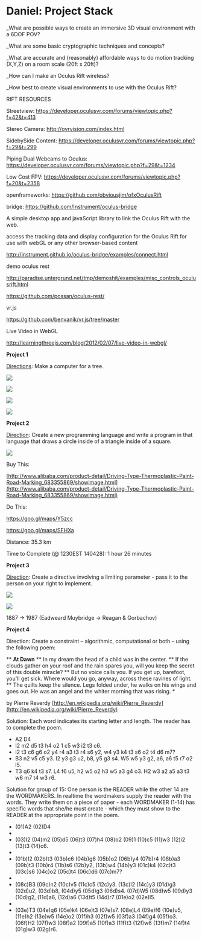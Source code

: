 # Daniel: Project Stack

_What are possible ways to create an immersive 3D visual environment with a 6DOF POV?

_What are some basic cryptographic techniques and concepts?

_What are accurate and (reasonably) affordable ways to do motion tracking (X,Y,Z) on a room scale (20ft x 20ft)?

_How can I make an Oculus Rift wireless?

_How best to create visual environments to use with the Oculus Rift?

RIFT RESOURCES

Streetview: [](https://developer.oculusvr.com/forums/viewtopic.php?f=42&t=413)https://developer.oculusvr.com/forums/viewtopic.php?f=42&t=413

Stereo Camera: [](http://ovrvision.com/index.html)http://ovrvision.com/index.html

SidebySide Content: [](https://developer.oculusvr.com/forums/viewtopic.php?f=29&t=299)https://developer.oculusvr.com/forums/viewtopic.php?f=29&t=299

Piping Dual Webcams to Oculus: [](https://developer.oculusvr.com/forums/viewtopic.php?f=29&t=1234)https://developer.oculusvr.com/forums/viewtopic.php?f=29&t=1234

Low Cost FPV: [](https://developer.oculusvr.com/forums/viewtopic.php?f=20&t=2358)https://developer.oculusvr.com/forums/viewtopic.php?f=20&t=2358

openframeworks: [](https://github.com/obviousjim/ofxOculusRift)https://github.com/obviousjim/ofxOculusRift

bridge: [](https://github.com/Instrument/oculus-bridge)https://github.com/Instrument/oculus-bridge

A simple desktop app and javaScript library to link the Oculus Rift with the web.

access the tracking data and display configuration for the Oculus Rift for use with webGL or any other browser-based content

[](http://instrument.github.io/oculus-bridge/examples/connect.html)http://instrument.github.io/oculus-bridge/examples/connect.html 

demo oculus rest

[](http://paradise.untergrund.net/tmp/demoshit/examples/misc_controls_oculusrift.html)http://paradise.untergrund.net/tmp/demoshit/examples/misc_controls_oculusrift.html

[](https://github.com/possan/oculus-rest/)https://github.com/possan/oculus-rest/

vr.js

[](https://github.com/benvanik/vr.js/tree/master)https://github.com/benvanik/vr.js/tree/master

Live Video in WebGL

[](http://learningthreejs.com/blog/2012/02/07/live-video-in-webgl/)http://learningthreejs.com/blog/2012/02/07/live-video-in-webgl/

**Project 1**

<u>Directions</u>: Make a computer for a tree.

![](https://hackpad-attachments.s3.amazonaws.com/hackpad.com_6Ud8dh4TfeR_p.157858_1398701885647_IMG_7718.jpg)

![](https://hackpad-attachments.s3.amazonaws.com/hackpad.com_6Ud8dh4TfeR_p.157858_1398701905466_IMG_7719.jpg)

![](https://hackpad-attachments.s3.amazonaws.com/hackpad.com_6Ud8dh4TfeR_p.157858_1398701905468_IMG_7720.jpg)

![](https://hackpad-attachments.s3.amazonaws.com/hackpad.com_6Ud8dh4TfeR_p.157858_1398701905470_IMG_7721.jpg)

**Project 2**

<u>Direction</u>: Create a new programming language and write a program in that language that draws a circle inside of a triangle inside of a square.

![](https://hackpad-attachments.s3.amazonaws.com/hackpad.com_6Ud8dh4TfeR_p.157858_1398702516437_MAP_LANGUAGE.jpg)

Buy This:

[](http://www.alibaba.com/product-detail/Driving-Type-Thermoplastic-Paint-Road-Marking_683355869/showimage.html)[http://www.alibaba.com/product-detail/Driving-Type-Thermoplastic-Paint-Road-Marking_683355869/showimage.html](http://www.alibaba.com/product-detail/Driving-Type-Thermoplastic-Paint-Road-Marking_683355869/showimage.html)

Do This:

[](https://goo.gl/maps/Y5zcc)https://goo.gl/maps/Y5zcc

[](https://goo.gl/maps/SFHXa)https://goo.gl/maps/SFHXa

Distance: 35.3 km

Time to Complete (@ 1230EST 140428): 1 hour 26 minutes

**Project 3**

<u>Direction</u>: Create a directive involving a limiting parameter - pass it to the person on your right to implement.

![](https://hackpad-attachments.s3.amazonaws.com/hackpad.com_6Ud8dh4TfeR_p.157858_1398702387134_IMG_7731_cut.jpg)

![](https://hackpad-attachments.s3.amazonaws.com/hackpad.com_6Ud8dh4TfeR_p.157858_1398702399797_100years.jpg)

1887 -> 1987 (Eadweard Muybridge -> Reagan & Gorbachov)

**Project 4**

Direction: Create a constraint – algorithmic, computational or both – using the following poem:

**   **At Dawn**
**   In my dream the head of a child was in the center.
**   If the clouds gather on your roof and the rain spares you, will you keep the secret of this double miracle?
**   But no voice calls you. If you get up, barefoot, you'll get sick. Where would you go, anyway, across these ravines of light.
**   The quilts keep the silence. Legs folded under, he walks on his wings and goes out. He was an angel and the whiter morning that was rising.
*

by Pierre Reverdy [](http://en.wikipedia.org/wiki/Pierre_Reverdy)[http://en.wikipedia.org/wiki/Pierre_Reverdy](http://en.wikipedia.org/wiki/Pierre_Reverdy) 

Solution: Each word indicates its starting letter and length.  The reader has to complete the poem.

*   A2 D4
*   I2 m2 d5 t3 h4 o2 1 c5 w3 i2 t3 c6.       
*   I2 t3 c6 g6 o2 y4 r4 a3 t3 r4 s6 y2, w4 y3 k4 t3 s6 o2 t4 d6 m7?     
*   B3 n2 v5 c5 y3. I2 y3 g3 u2, b8, y5 g3 s4. W5 w5 y3 g2, a6, a6 t5 r7 o2 l5.
*   T3 q6 k4 t3 s7. L4 f6 u5, h2 w5 o2 h3 w5 a3 g4 o3. H2 w3 a2 a5 a3 t3 w6 m7 t4 w3 r6.

Solution for group of 15: One person is the READER while the other 14 are the WORDMAKERS.  In realtime the wordmakers supply the reader with the words.  They write them on a piece of paper - each WORDMAKER (1-14) has specific words that she/he must create - which they must show to the READER at the appropriate point in the poem.

*   (01)A2 (02)D4
*                   
*   (03)I2 (04)m2 (05)d5 (06)t3 (07)h4 (08)o2 (09)1 (10)c5 (11)w3 (12)i2 (13)t3 (14)c6.
*           
*   (01b)I2 (02b)t3 (03b)c6 (04b)g6 (05b)o2 (06b)y4 (07b)r4 (08b)a3 (09b)t3 (10b)r4 (11b)s6 (12b)y2, (13b)w4 (14b)y3 (01c)k4 (02c)t3 (03c)s6 (04c)o2 (05c)t4 (06c)d6 (07c)m7?
*                   
*   (08c)B3 (09c)n2 (10c)v5 (11c)c5 (12c)y3. (13c)I2 (14c)y3 (01d)g3 (02d)u2, (03d)b8, (04d)y5 (05d)g3 (06d)s4. (07d)W5 (08d)w5 (09d)y3 (10d)g2, (11d)a6, (12d)a6 (13d)t5 (14d)r7 (01e)o2 (02e)l5.
*                   
*   (03e)T3 (04e)q6 (05e)k4 (06e)t3 (07e)s7. (08e)L4 (09e)f6 (10e)u5, (11e)h2 (13e)w5 (14e)o2 (01f)h3 (02f)w5 (03f)a3 (04f)g4 (05f)o3. (06f)H2 (07f)w3 (08f)a2 (09f)a5 (10f)a3 (11f)t3 (12f)w6 (13f)m7 (14f)t4 (01g)w3 (02g)r6.